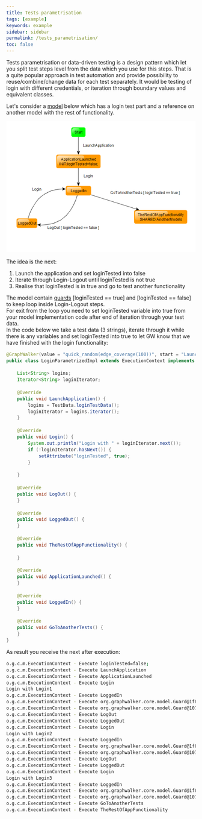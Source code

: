 ```yaml
---
title: Tests parametrisation
tags: [example]
keywords: example
sidebar: sidebar
permalink: /tests_parametrisation/
toc: false
---
```


Tests parametrisation or data-driven testing is a design pattern which let you split test steps level from the data which you use for this steps. 
That is a quite popular approach in test automation and provide possibility to reuse/combine/change data for each test separately. 
It would be testing of login with different credentials, or iteration through boundary values and equivalent classes. 

Let's consider a <a download="LoginParametrized.graphml" href="/images/LoginParametrized.graphml">model</a> below which has a login test part and a reference on another model with the rest of functionality.

<a download="LoginParametrized.graphml" href="/images/LoginParametrized.graphml"><img src="/images/LoginParametrized.png" alt="LoginParametrized"></a>

The idea is the next:

1. Launch the application and set loginTested into false  
2. Iterate through Login-Logout until loginTested is not true  
3. Realise that loginTested is in true and go to test another functionality  

The model contain [guards](/yed_model_syntax/#guards---only-for-an-edge) \[loginTested == true] and \[loginTested == false] to keep loop inside Login-Logout steps.  
For exit from the loop you need to set loginTested variable into true from your model implementation code after end of iteration through your test data.  
In the code below we take a test data (3 strings), iterate through it while there is any variables and set loginTested into true to let GW know that we have finished with the login functionality:

```java
@GraphWalker(value = "quick_random(edge_coverage(100))", start = "LaunchApplication")
public class LoginParametrizedImpl extends ExecutionContext implements LoginParametrized {

    List<String> logins;
    Iterator<String> loginIterator;

    @Override
    public void LaunchApplication() {
        logins = TestData.loginTestData();
        loginIterator = logins.iterator();
    }

    @Override
    public void Login() {
        System.out.println("Login with " + loginIterator.next());
        if (!loginIterator.hasNext()) {
            setAttribute("loginTested", true);
        }

    }

    @Override
    public void LogOut() {
    }

    @Override
    public void LoggedOut() {
    }

    @Override
    public void TheRestOfAppFunctionality() {

    }

    @Override
    public void ApplicationLaunched() {
    }

    @Override
    public void LoggedIn() {
    }

    @Override
    public void GoToAnotherTests() {
    }
}
```

As result you receive the next after execution:

```sh
o.g.c.m.ExecutionContext - Execute loginTested=false;
o.g.c.m.ExecutionContext - Execute LaunchApplication
o.g.c.m.ExecutionContext - Execute ApplicationLaunched
o.g.c.m.ExecutionContext - Execute Login
Login with Login1
o.g.c.m.ExecutionContext - Execute LoggedIn
o.g.c.m.ExecutionContext - Execute org.graphwalker.core.model.Guard@1f80f80  loginTested == false 
o.g.c.m.ExecutionContext - Execute org.graphwalker.core.model.Guard@1077bf0  loginTested == true 
o.g.c.m.ExecutionContext - Execute LogOut
o.g.c.m.ExecutionContext - Execute LoggedOut
o.g.c.m.ExecutionContext - Execute Login
Login with Login2
o.g.c.m.ExecutionContext - Execute LoggedIn
o.g.c.m.ExecutionContext - Execute org.graphwalker.core.model.Guard@1f80f80  loginTested == false 
o.g.c.m.ExecutionContext - Execute org.graphwalker.core.model.Guard@1077bf0  loginTested == true 
o.g.c.m.ExecutionContext - Execute LogOut
o.g.c.m.ExecutionContext - Execute LoggedOut
o.g.c.m.ExecutionContext - Execute Login
Login with Login3
o.g.c.m.ExecutionContext - Execute LoggedIn
o.g.c.m.ExecutionContext - Execute org.graphwalker.core.model.Guard@1f80f80  loginTested == false 
o.g.c.m.ExecutionContext - Execute org.graphwalker.core.model.Guard@1077bf0  loginTested == true 
o.g.c.m.ExecutionContext - Execute GoToAnotherTests
o.g.c.m.ExecutionContext - Execute TheRestOfAppFunctionality

```


